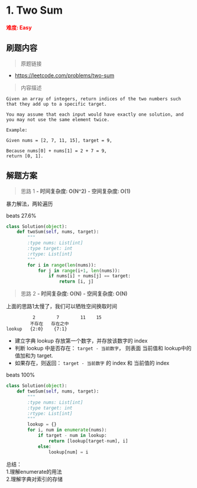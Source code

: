 # 1. Two Sum

**<font color=red>难度: Easy</font>**

## 刷题内容

> 原题链接

* https://leetcode.com/problems/two-sum

> 内容描述

```
Given an array of integers, return indices of the two numbers such that they add up to a specific target.

You may assume that each input would have exactly one solution, and you may not use the same element twice.

Example:

Given nums = [2, 7, 11, 15], target = 9,

Because nums[0] + nums[1] = 2 + 7 = 9,
return [0, 1].
```

## 解题方案

> 思路 1
****- 时间复杂度: O(N^2)**** ****- 空间复杂度: O(1)****

暴力解法，两轮遍历

beats 27.6%
```python
class Solution(object):
    def twoSum(self, nums, target):
        """
        :type nums: List[int]
        :type target: int
        :rtype: List[int]
        """
        for i in range(len(nums)):
            for j in range(i+1, len(nums)):
                if nums[i] + nums[j] == target:
                    return [i, j]
```


> 思路 2
****- 时间复杂度: O(N)**** ****- 空间复杂度: O(N)****

上面的思路1太慢了，我们可以牺牲空间换取时间

```
          2        7        11    15
         不存在   存在之中
lookup   {2:0}    {7:1}
```

* 建立字典 lookup 存放第一个数字，并存放该数字的 index
* 判断 lookup 中是否存在： `target - 当前数字`， 则表面 当前值和 lookup中的值加和为 target.
* 如果存在，则返回：  `target - 当前数字` 的 index 和 当前值的 index

beats 100%

```python
class Solution(object):
    def twoSum(self, nums, target):
        """
        :type nums: List[int]
        :type target: int
        :rtype: List[int]
        """
        lookup = {}
        for i, num in enumerate(nums):
            if target - num in lookup:
                return [lookup[target-num], i]
            else:
                lookup[num] = i
```
总结：  
1.理解enumerate的用法  
2.理解字典对索引的存储
